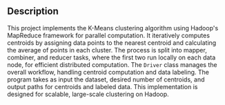 ## Description
This project implements the K-Means clustering algorithm using Hadoop's 
MapReduce framework for parallel computation. It iteratively computes 
centroids by assigning data points to the nearest centroid and calculating 
the average of points in each cluster. The process is split into mapper, 
combiner, and reducer tasks, where the first two run locally on each data node, 
for efficient distributed computation. The `Driver` class manages the overall 
workflow, handling centroid computation and data labeling. The program takes as 
input the dataset, desired number of centroids, and output paths for centroids 
and labeled data. This implementation is designed for scalable, large-scale 
clustering on Hadoop.